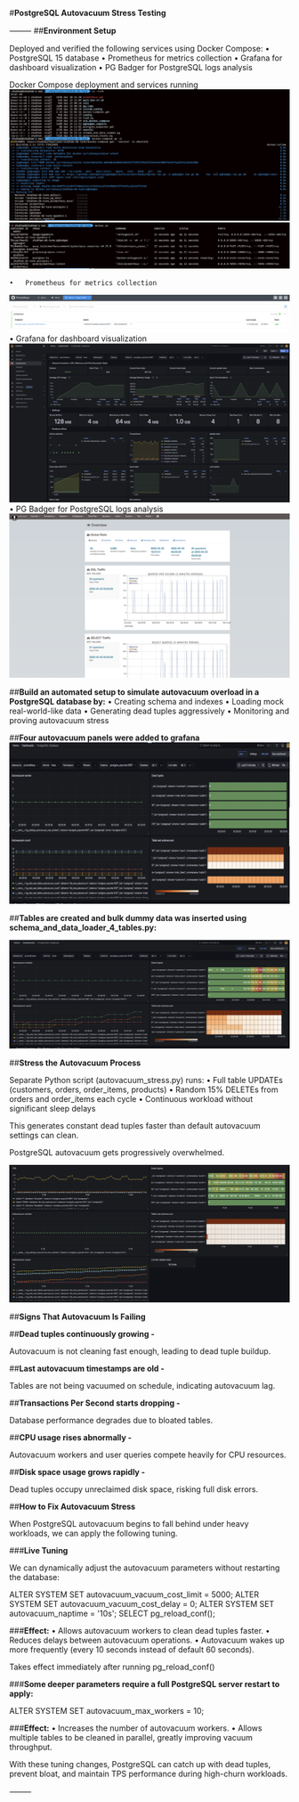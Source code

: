 #**PostgreSQL Autovacuum Stress Testing**

⸻
##**Environment Setup**

Deployed and verified the following services using Docker Compose:
	•	PostgreSQL 15 database
	•	Prometheus for metrics collection
	•	Grafana for dashboard visualization
	•	PG Badger for PostgreSQL logs analysis

Docker Compose deployment and services running 
![Docker Running](dockercompose.png)
![Docker Running](docker-ps.png)

	•	Prometheus for metrics collection
![Prometheus Running](prometheus.png)
•	Grafana for dashboard visualization
![Grafana Running](grafana.png)
•	PG Badger for PostgreSQL logs analysis
![PGBadger Running](pg-badger.png)


##**Build an automated setup to simulate autovacuum overload in a PostgreSQL database by:**
	•	Creating schema and indexes
	•	Loading mock real-world-like data
	•	Generating dead tuples aggressively
	•	Monitoring and proving autovacuum stress

##**Four autovacuum panels were added to grafana**
![Autovacuum panels](autovacuum-panel.png)

##**Tables are created and bulk dummy data was inserted using schema_and_data_loader_4_tables.py:**

![Visualization during generating bulk data ](populating_data.png)

##**Stress the Autovacuum Process**

Separate Python script (autovacuum_stress.py) runs:
	•	Full table UPDATEs (customers, orders, order_items, products)
	•	Random 15% DELETEs from orders and order_items each cycle
	•	Continuous workload without significant sleep delays

This generates constant dead tuples faster than default autovacuum settings can clean.

 PostgreSQL autovacuum gets progressively overwhelmed.

![Autovacuum stressed](stress-test.png)

##**Signs That Autovacuum Is Failing**

##**Dead tuples continuously growing -**

Autovacuum is not cleaning fast enough, leading to dead tuple buildup.

##**Last autovacuum timestamps are old -**

Tables are not being vacuumed on schedule, indicating autovacuum lag.

##**Transactions Per Second starts dropping -**

Database performance degrades due to bloated tables.

##**CPU usage rises abnormally -**

Autovacuum workers and user queries compete heavily for CPU resources.

##**Disk space usage grows rapidly -**

Dead tuples occupy unreclaimed disk space, risking full disk errors.


##**How to Fix Autovacuum Stress**

When PostgreSQL autovacuum begins to fall behind under heavy workloads, we can apply the following tuning.

###**Live Tuning**

We can dynamically adjust the autovacuum parameters without restarting the database:


ALTER SYSTEM SET autovacuum_vacuum_cost_limit = 5000;
ALTER SYSTEM SET autovacuum_vacuum_cost_delay = 0;
ALTER SYSTEM SET autovacuum_naptime = '10s';
SELECT pg_reload_conf();

###**Effect:**
	•	Allows autovacuum workers to clean dead tuples faster.
	•	Reduces delays between autovacuum operations.
	•	Autovacuum wakes up more frequently (every 10 seconds instead of default 60 seconds).

Takes effect immediately after running pg_reload_conf()

###**Some deeper parameters require a full PostgreSQL server restart to apply:**

ALTER SYSTEM SET autovacuum_max_workers = 10;


###**Effect:**
	•	Increases the number of autovacuum workers.
	•	Allows multiple tables to be cleaned in parallel, greatly improving vacuum throughput.

With these tuning changes, PostgreSQL can catch up with dead tuples, prevent bloat, and maintain TPS performance during high-churn workloads.

















⸻
